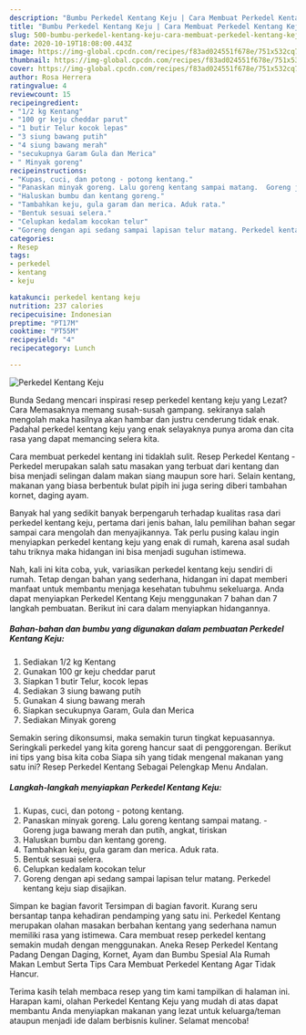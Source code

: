 ```yaml
---
description: "Bumbu Perkedel Kentang Keju | Cara Membuat Perkedel Kentang Keju Yang Enak dan Simpel"
title: "Bumbu Perkedel Kentang Keju | Cara Membuat Perkedel Kentang Keju Yang Enak dan Simpel"
slug: 500-bumbu-perkedel-kentang-keju-cara-membuat-perkedel-kentang-keju-yang-enak-dan-simpel
date: 2020-10-19T18:08:00.443Z
image: https://img-global.cpcdn.com/recipes/f83ad024551f678e/751x532cq70/perkedel-kentang-keju-foto-resep-utama.jpg
thumbnail: https://img-global.cpcdn.com/recipes/f83ad024551f678e/751x532cq70/perkedel-kentang-keju-foto-resep-utama.jpg
cover: https://img-global.cpcdn.com/recipes/f83ad024551f678e/751x532cq70/perkedel-kentang-keju-foto-resep-utama.jpg
author: Rosa Herrera
ratingvalue: 4
reviewcount: 15
recipeingredient:
- "1/2 kg Kentang"
- "100 gr keju cheddar parut"
- "1 butir Telur kocok lepas"
- "3 siung bawang putih"
- "4 siung bawang merah"
- "secukupnya Garam Gula dan Merica"
- " Minyak goreng"
recipeinstructions:
- "Kupas, cuci, dan potong - potong kentang."
- "Panaskan minyak goreng. Lalu goreng kentang sampai matang.  Goreng juga bawang merah dan putih, angkat, tiriskan"
- "Haluskan bumbu dan kentang goreng."
- "Tambahkan keju, gula garam dan merica. Aduk rata."
- "Bentuk sesuai selera."
- "Celupkan kedalam kocokan telur"
- "Goreng dengan api sedang sampai lapisan telur matang. Perkedel kentang keju siap disajikan."
categories:
- Resep
tags:
- perkedel
- kentang
- keju

katakunci: perkedel kentang keju 
nutrition: 237 calories
recipecuisine: Indonesian
preptime: "PT17M"
cooktime: "PT55M"
recipeyield: "4"
recipecategory: Lunch

---
```



![Perkedel Kentang Keju](https://img-global.cpcdn.com/recipes/f83ad024551f678e/751x532cq70/perkedel-kentang-keju-foto-resep-utama.jpg)

Bunda Sedang mencari inspirasi resep perkedel kentang keju yang Lezat? Cara Memasaknya memang susah-susah gampang. sekiranya salah mengolah maka hasilnya akan hambar dan justru cenderung tidak enak. Padahal perkedel kentang keju yang enak selayaknya punya aroma dan cita rasa yang dapat memancing selera kita.

Cara membuat perkedel kentang ini tidaklah sulit. Resep Perkedel Kentang - Perkedel merupakan salah satu masakan yang terbuat dari kentang dan bisa menjadi selingan dalam makan siang maupun sore hari. Selain kentang, makanan yang biasa berbentuk bulat pipih ini juga sering diberi tambahan kornet, daging ayam.

Banyak hal yang sedikit banyak berpengaruh terhadap kualitas rasa dari perkedel kentang keju, pertama dari jenis bahan, lalu pemilihan bahan segar sampai cara mengolah dan menyajikannya. Tak perlu pusing kalau ingin menyiapkan perkedel kentang keju yang enak di rumah, karena asal sudah tahu triknya maka hidangan ini bisa menjadi suguhan istimewa.


Nah, kali ini kita coba, yuk, variasikan perkedel kentang keju sendiri di rumah. Tetap dengan bahan yang sederhana, hidangan ini dapat memberi manfaat untuk membantu menjaga kesehatan tubuhmu sekeluarga. Anda dapat menyiapkan Perkedel Kentang Keju menggunakan 7 bahan dan 7 langkah pembuatan. Berikut ini cara dalam menyiapkan hidangannya.

<!--inarticleads1-->

##### Bahan-bahan dan bumbu yang digunakan dalam pembuatan Perkedel Kentang Keju:

1. Sediakan 1/2 kg Kentang
1. Gunakan 100 gr keju cheddar parut
1. Siapkan 1 butir Telur, kocok lepas
1. Sediakan 3 siung bawang putih
1. Gunakan 4 siung bawang merah
1. Siapkan secukupnya Garam, Gula dan Merica
1. Sediakan  Minyak goreng


Semakin sering dikonsumsi, maka semakin turun tingkat kepuasannya. Seringkali perkedel yang kita goreng hancur saat di penggorengan. Berikut ini tips yang bisa kita coba Siapa sih yang tidak mengenal makanan yang satu ini? Resep Perkedel Kentang Sebagai Pelengkap Menu Andalan. 

<!--inarticleads2-->

##### Langkah-langkah menyiapkan Perkedel Kentang Keju:

1. Kupas, cuci, dan potong - potong kentang.
1. Panaskan minyak goreng. Lalu goreng kentang sampai matang.  - Goreng juga bawang merah dan putih, angkat, tiriskan
1. Haluskan bumbu dan kentang goreng.
1. Tambahkan keju, gula garam dan merica. Aduk rata.
1. Bentuk sesuai selera.
1. Celupkan kedalam kocokan telur
1. Goreng dengan api sedang sampai lapisan telur matang. Perkedel kentang keju siap disajikan.


Simpan ke bagian favorit Tersimpan di bagian favorit. Kurang seru bersantap tanpa kehadiran pendamping yang satu ini. Perkedel Kentang merupakan olahan masakan berbahan kentang yang sederhana namun memiliki rasa yang istimewa. Cara membuat resep perkedel kentang semakin mudah dengan menggunakan. Aneka Resep Perkedel Kentang Padang Dengan Daging, Kornet, Ayam dan Bumbu Spesial Ala Rumah Makan Lembut Serta Tips Cara Membuat Perkedel Kentang Agar Tidak Hancur. 

Terima kasih telah membaca resep yang tim kami tampilkan di halaman ini. Harapan kami, olahan Perkedel Kentang Keju yang mudah di atas dapat membantu Anda menyiapkan makanan yang lezat untuk keluarga/teman ataupun menjadi ide dalam berbisnis kuliner. Selamat mencoba!
